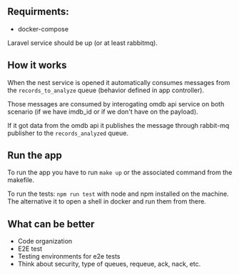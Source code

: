 ## Requirments:

- docker-compose

Laravel service should be up (or at least rabbitmq).

## How it works

When the nest service is opened it automatically consumes messages from the ``records_to_analyze`` queue (behavior defined in app controller).

Those messages are consumed by interogating omdb api service on both scenario (if we have imdb_id or if we don't have on the payload).

If it got data from the omdb api it publishes the message through rabbit-mq publisher to the ``records_analyzed`` queue.

## Run the app

To run the app you have to run ``make up`` or the associated command from the makefile.

To run the tests: ``npm run test`` with node and npm installed on the machine.
The alternative it to open a shell in docker and run them from there.

## What can be better

- Code organization
- E2E test
- Testing environments for e2e tests
- Think about security, type of queues, requeue, ack, nack, etc.
